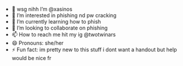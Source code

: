 - 👋 wsg nihh I’m @xasinos
- 👀 I’m interested in phishing nd pw cracking
- 🌱 I’m currently learning how to phish
- 💞️ I’m looking to collaborate on phishing 
- 📫 How to reach me hit my ig @twotwinars
- 😄 Pronouns: she/her
- ⚡ Fun fact: im pretty new to this stuff i dont want a handout but help would be nice fr 

<!---
xasinos/xasinos is a ✨ special ✨ repository because its `README.md` (this file) appears on your GitHub profile.
You can click the Preview link to take a look at your changes.
--->
